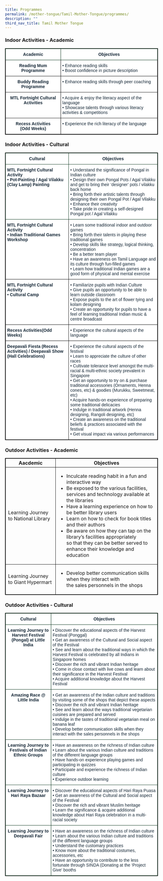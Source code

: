```yaml
---
title: Programmes
permalink: /mother-tongue/Tamil-Mother-Tongue/programmes/
description: ""
third_nav_title: Tamil Mother Tongue
---
```

### Indoor Activities - Academic

<table style="border-collapse:collapse;border-spacing:0" class="tg"><thead><tr><th style="background-color:#FFF;border-color:#002d13;border-style:solid;border-width:1px;color:#162837;font-family:Arial, sans-serif;font-size:14px;font-weight:bold;overflow:hidden;padding:10px 5px;text-align:center;vertical-align:top;word-break:normal">Academic</th><th style="background-color:#FFF;border-color:#002d13;border-style:solid;border-width:1px;color:#162837;font-family:Arial, sans-serif;font-size:14px;font-weight:bold;overflow:hidden;padding:10px 5px;text-align:center;vertical-align:top;word-break:normal">Objectives</th></tr></thead><tbody><tr><td style="background-color:#FFF;border-color:black;border-style:solid;border-width:1px;color:#162837;font-family:Arial, sans-serif;font-size:14px;font-weight:bold;overflow:hidden;padding:10px 5px;text-align:center;vertical-align:top;word-break:normal">Reading Mum Programme<br></td><td style="background-color:#FFF;border-color:black;border-style:solid;border-width:1px;color:#162837;font-family:Arial, sans-serif;font-size:14px;overflow:hidden;padding:10px 5px;text-align:left;vertical-align:top;word-break:normal">• Enhance reading skills<br>• Boost confidence in picture description</td></tr><tr><td style="background-color:#FFF;border-color:black;border-style:solid;border-width:1px;color:#162837;font-family:Arial, sans-serif;font-size:14px;font-weight:bold;overflow:hidden;padding:10px 5px;text-align:center;vertical-align:top;word-break:normal">Buddy Reading Programme</td><td style="background-color:#FFF;border-color:black;border-style:solid;border-width:1px;color:#162837;font-family:Arial, sans-serif;font-size:14px;overflow:hidden;padding:10px 5px;text-align:left;vertical-align:top;word-break:normal">• Enhance reading skills through peer coaching</td></tr><tr><td style="background-color:#FFF;border-color:black;border-style:solid;border-width:1px;color:#162837;font-family:Arial, sans-serif;font-size:14px;font-weight:bold;overflow:hidden;padding:10px 5px;text-align:center;vertical-align:top;word-break:normal">MTL Fortnight Cultural Activities<br></td><td style="background-color:#FFF;border-color:black;border-style:solid;border-width:1px;color:#162837;font-family:Arial, sans-serif;font-size:14px;overflow:hidden;padding:10px 5px;text-align:left;vertical-align:top;word-break:normal">• Acquire &amp; enjoy the literacy aspect of the language<br>• Showcase talents through various literacy activities &amp; competitions</td></tr><tr><td style="background-color:#FFF;border-color:black;border-style:solid;border-width:1px;color:#162837;font-family:Arial, sans-serif;font-size:14px;font-weight:bold;overflow:hidden;padding:10px 5px;text-align:center;vertical-align:top;word-break:normal">Recess Activities<br>(Odd Weeks)<br></td><td style="background-color:#FFF;border-color:black;border-style:solid;border-width:1px;color:#162837;font-family:Arial, sans-serif;font-size:14px;overflow:hidden;padding:10px 5px;text-align:left;vertical-align:top;word-break:normal">• Experience the rich literacy of the language</td></tr></tbody></table>

### Indoor Activities - Cultural

<table style="border-collapse:collapse;border-spacing:0" class="tg"><thead><tr><th style="background-color:#FFF;border-color:#002d13;border-style:solid;border-width:1px;color:#162837;font-family:Arial, sans-serif;font-size:14px;font-weight:bold;overflow:hidden;padding:10px 5px;text-align:center;vertical-align:top;word-break:normal">Cultural</th><th style="background-color:#FFF;border-color:#002d13;border-style:solid;border-width:1px;color:#162837;font-family:Arial, sans-serif;font-size:14px;font-weight:bold;overflow:hidden;padding:10px 5px;text-align:center;vertical-align:top;word-break:normal">Objectives</th></tr></thead><tbody><tr><td style="background-color:#FFF;border-color:#002d13;border-style:solid;border-width:1px;color:#162837;font-family:Arial, sans-serif;font-size:14px;font-weight:bold;overflow:hidden;padding:10px 5px;text-align:left;vertical-align:top;word-break:normal">MTL Fortnight Cultural Activity<br>• Pot-Painting / Agal Vilakku (Clay Lamp) Painting</td><td style="background-color:#FFF;border-color:#002d13;border-style:solid;border-width:1px;color:#162837;font-family:Arial, sans-serif;font-size:14px;overflow:hidden;padding:10px 5px;text-align:left;vertical-align:top;word-break:normal">• Understand the significance of Pongal in Indian culture<br>• Design their own Pongal Pots / Agal Vilakku and get to bring their ‘designer’ pots / vilakku back home<br>• Bring forth their artistic talents through designing their own Pongal Pot / Agal Vilakku<br>• Enhance their creativity<br>• Take pride in creating a self-designed Pongal pot / Agal Vilakku</td></tr><tr><td style="background-color:#FFF;border-color:black;border-style:solid;border-width:1px;color:#162837;font-family:Arial, sans-serif;font-size:14px;font-weight:bold;overflow:hidden;padding:10px 5px;text-align:left;vertical-align:top;word-break:normal">MTL Fortnight Cultural Activity<br>• Indian Traditional Games Workshop</td><td style="background-color:#FFF;border-color:black;border-style:solid;border-width:1px;color:#162837;font-family:Arial, sans-serif;font-size:14px;overflow:hidden;padding:10px 5px;text-align:left;vertical-align:top;word-break:normal">• Learn some traditional indoor and outdoor games<br>• Bring forth their talents in playing these traditional games<br>• Develop skills like strategy, logical thinking, concentration<br>• Be a better team player<br>• Have an awareness on Tamil Language and its culture through fun-filled games<br>• Learn how traditional Indian games are a good form of physical and mental exercise</td></tr><tr><td style="background-color:#FFF;border-color:black;border-style:solid;border-width:1px;color:#162837;font-family:Arial, sans-serif;font-size:14px;font-weight:bold;overflow:hidden;padding:10px 5px;text-align:left;vertical-align:top;word-break:normal">MTL Fortnight Cultural Activity<br>• Cultural Camp</td><td style="background-color:#FFF;border-color:black;border-style:solid;border-width:1px;color:#162837;font-family:Arial, sans-serif;font-size:14px;overflow:hidden;padding:10px 5px;text-align:left;vertical-align:top;word-break:normal">• Familiarize pupils with Indian Culture<br>• Give pupils an opportunity to be able to learn outside classroom<br>• Expose pupils to the art of flower tying and kolam designing<br>• Create an opportunity for pupils to have a feel of learning traditional Indian music &amp; centre broadcast</td></tr><tr><td style="background-color:#FFF;border-color:black;border-style:solid;border-width:1px;color:#162837;font-family:Arial, sans-serif;font-size:14px;font-weight:bold;overflow:hidden;padding:10px 5px;text-align:left;vertical-align:top;word-break:normal">Recess Activities(Odd Weeks)</td><td style="background-color:#FFF;border-color:black;border-style:solid;border-width:1px;color:#162837;font-family:Arial, sans-serif;font-size:14px;overflow:hidden;padding:10px 5px;text-align:left;vertical-align:top;word-break:normal">• Experience the cultural aspects of the language</td></tr><tr><td style="background-color:#FFF;border-color:black;border-style:solid;border-width:1px;color:#162837;font-family:Arial, sans-serif;font-size:14px;font-weight:bold;overflow:hidden;padding:10px 5px;text-align:left;vertical-align:top;word-break:normal">Deepavali Fiesta (Recess Activities) / Deepavali Show (Hall Celebrations)<br></td><td style="background-color:#FFF;border-color:black;border-style:solid;border-width:1px;color:#162837;font-family:Arial, sans-serif;font-size:14px;overflow:hidden;padding:10px 5px;text-align:left;vertical-align:top;word-break:normal">• Experience the cultural aspects of the festival<br>• Learn to appreciate the culture of other races<br>• Cultivate tolerance level amongst the multi-racial &amp; multi-ethnic society prevalent in Singapore<br>• Get an opportunity to try on &amp; purchase traditional accessories (Ornaments, Henna cones, etc) &amp; goodies (Murukku, Sweetmeat, etc)<br>• Acquire hands-on experience of preparing some traditional delicacies<br>• Indulge in traditional artwork (Henna designing, Rangoli designing, etc)<br>• Create an awareness on the traditional beliefs &amp; practices associated with the festival<br>• Get visual impact via various performances</td></tr></tbody></table>

### Outdoor Activities - Academic

<style>
table, th, td {
  border:1px solid black;
}
</style>
<table style="width:100%">
<thead>
<tr>
<th>Aacdemic</th>
<th>Objectives</th></tr></thead>
<tbody>
<tr>
	<td>Learning Journey to National Library</td>
	<td>
    <ul>
    <li>Inculcate reading habit in a fun and interactive way</li>
    <li>Be exposed to the various facilities, services and technology available at the libraries</li>
    <li>Have a learning experience on how to be better library users</li>
    <li>Learn on how to check for book titles and their authors</li>
    <li>Be aware on how they can tap on the library’s facilities appropriately<br>so that they can be better served to enhance their knowledge and education</li>   
    </ul>
    </td></tr>
    <tr><td>Learning Journey to Giant Hypermart</td>
<td>
	<ul>
	<li>Develop better communication skills when they interact with<br>the sales personnels in the shops</li</ul>
</td></tr></tr>
</tbody>
</table>

### Outdoor Activities - Cultural

<table style="border-collapse:collapse;border-spacing:0" class="tg"><thead><tr><th style="background-color:#FFF;border-color:#002d13;border-style:solid;border-width:1px;color:#162837;font-family:Arial, sans-serif;font-size:14px;font-weight:bold;overflow:hidden;padding:10px 5px;text-align:center;vertical-align:top;word-break:normal">Cultural</th><th style="background-color:#FFF;border-color:#002d13;border-style:solid;border-width:1px;color:#162837;font-family:Arial, sans-serif;font-size:14px;font-weight:bold;overflow:hidden;padding:10px 5px;text-align:center;vertical-align:top;word-break:normal">Objectives</th></tr></thead><tbody><tr><td style="background-color:#FFF;border-color:#002d13;border-style:solid;border-width:1px;color:#162837;font-family:Arial, sans-serif;font-size:14px;font-weight:bold;overflow:hidden;padding:10px 5px;text-align:center;vertical-align:top;word-break:normal">Learning Journey to<br>Harvest Festival (Pongal) at Little India<br></td><td style="background-color:#FFF;border-color:#002d13;border-style:solid;border-width:1px;color:#162837;font-family:Arial, sans-serif;font-size:14px;overflow:hidden;padding:10px 5px;text-align:left;vertical-align:top;word-break:normal">• Discover the educational aspects of the Harvest Festival (Ponggal)<br>• Get an awareness of the Cultural and Social aspect of the Festival<br>• See and learn about the traditional ways in which the Harvest Festival is celebrated by all Indians in Singapore homes<br>• Discover the rich and vibrant Indian heritage<br>• Come in close contact with live cows and learn about their significance in the Harvest Festival<br>• Acquire additional knowledge about the Harvest Festival</td></tr><tr><td style="background-color:#FFF;border-color:#002d13;border-style:solid;border-width:1px;color:#162837;font-family:Arial, sans-serif;font-size:14px;font-weight:bold;overflow:hidden;padding:10px 5px;text-align:center;vertical-align:top;word-break:normal">Amazing Race @<br>Little India<br></td><td style="background-color:#FFF;border-color:#002d13;border-style:solid;border-width:1px;color:#162837;font-family:Arial, sans-serif;font-size:14px;overflow:hidden;padding:10px 5px;text-align:left;vertical-align:top;word-break:normal">• Get an awareness of the Indian culture and traditions by visiting some of the shops that depict these aspects<br>• Discover the rich and vibrant Indian heritage<br>• See and learn about the ways traditional vegetarian cuisines are prepared and served<br>• Indulge in the tastes of traditional vegetarian meal on banana leaf<br>• Develop better communication skills when they interact with the sales personnels in the shops</td></tr><tr><td style="background-color:#FFF;border-color:#002d13;border-style:solid;border-width:1px;color:#162837;font-family:Arial, sans-serif;font-size:14px;font-weight:bold;overflow:hidden;padding:10px 5px;text-align:center;vertical-align:top;word-break:normal">Learning Journey to<br>Festivals of Indian<br>Ethnic Groups<br></td><td style="background-color:#FFF;border-color:#002d13;border-style:solid;border-width:1px;color:#162837;font-family:Arial, sans-serif;font-size:14px;overflow:hidden;padding:10px 5px;text-align:left;vertical-align:top;word-break:normal">• Have an awareness on the richness of Indian culture<br>• Learn about the various Indian culture and traditions of the different language groups<br>• Have hands-on experience playing games and participating in quizzes<br>• Participate and experience the richness of Indian culture<br>• Experience outdoor learning</td></tr><tr><td style="background-color:#FFF;border-color:#002d13;border-style:solid;border-width:1px;color:#162837;font-family:Arial, sans-serif;font-size:14px;font-weight:bold;overflow:hidden;padding:10px 5px;text-align:center;vertical-align:top;word-break:normal">Learning Journey to<br>Hari Raya Bazaar<br></td><td style="background-color:#FFF;border-color:#002d13;border-style:solid;border-width:1px;color:#162837;font-family:Arial, sans-serif;font-size:14px;overflow:hidden;padding:10px 5px;text-align:left;vertical-align:top;word-break:normal">• Discover the educational aspects of Hari Raya Puasa<br>• Get an awareness of the Cultural and Social aspect of the Festival<br>• Discover the rich and vibrant Muslim heritage<br>• Learn the significance &amp; acquire additional knowledge about Hari Raya celebration in a multi-racial society</td></tr><tr><td style="background-color:#FFF;border-color:#002d13;border-style:solid;border-width:1px;color:#162837;font-family:Arial, sans-serif;font-size:14px;font-weight:bold;overflow:hidden;padding:10px 5px;text-align:center;vertical-align:top;word-break:normal">Learning Journey to<br>Deepavali Fair<br></td><td style="background-color:#FFF;border-color:#002d13;border-style:solid;border-width:1px;color:#162837;font-family:Arial, sans-serif;font-size:14px;overflow:hidden;padding:10px 5px;text-align:left;vertical-align:top;word-break:normal">• Have an awareness on the richness of Indian culture<br>• Learn about the various Indian culture and traditions of the different language groups<br>• Understand the customary practices<br>• Know more about the traditional costumes, accessories, etc<br>• Have an opportunity to contribute to the less fortunate through SINDA (Donating at the ‘Project Give’ booths</td></tr></tbody></table>